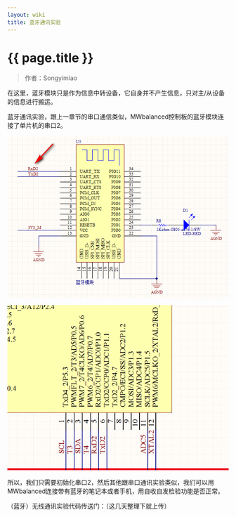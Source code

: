 ```yaml
---
layout: wiki
title: 蓝牙通讯实验
---
```


# {{ page.title }}

> 作者：Songyimiao

在这里，蓝牙模块只是作为信息中转设备，它自身并不产生信息，只对主/从设备的信息进行搬运。

蓝牙通讯实验，跟上一章节的串口通信类似，MWbalanced控制板的蓝牙模块连接了单片机的串口2。

![](/img/wiki/bluetooth-001.png)

![](/img/wiki/bluetooth-002.png)

所以，我们只需要初始化串口2，然后其他跟串口通讯实验类似，我们可以用MWbalanced连接带有蓝牙的笔记本或者手机，用自收自发检验功能是否正常。

（蓝牙）无线通讯实验代码传送门：（这几天整理下就上传）


